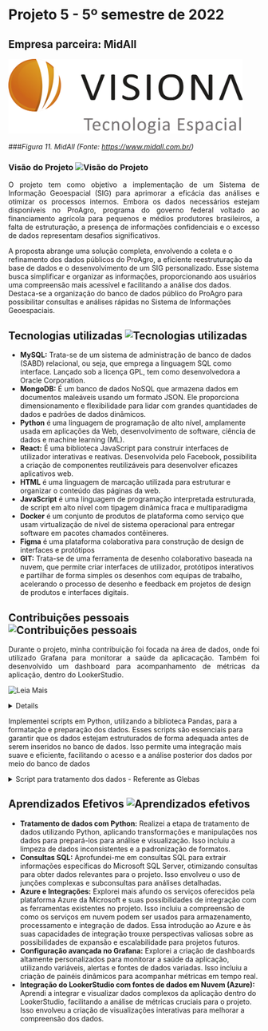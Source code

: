 # Projeto 5 - 5º semestre de 2022
## Empresa parceira: MidAll 

<img src="https://github.com/TechVisionn/tech-parent/blob/main/docs/Images/Logo_Visiona.png" height="150"/>


###*Figura 11. MidAll (Fonte: https://www.midall.com.br/)*

### Visão do Projeto ![Visão do Projeto](https://img.shields.io/badge/-Visão%20Do%20Projeto-blue)

<p align="justify">
O projeto tem como objetivo a implementação de um Sistema de Informação Geoespacial (SIG) para aprimorar a eficácia das análises e otimizar os processos internos. Embora os dados necessários estejam disponíveis no ProAgro, programa do governo federal voltado ao financiamento agrícola para pequenos e médios produtores brasileiros, a falta de estruturação, a presença de informações confidenciais e o excesso de dados representam desafios significativos.

A proposta abrange uma solução completa, envolvendo a coleta e o refinamento dos dados públicos do ProAgro, a eficiente reestruturação da base de dados e o desenvolvimento de um SIG personalizado. Esse sistema busca simplificar e organizar as informações, proporcionando aos usuários uma compreensão mais acessível e facilitando a análise dos dados. Destaca-se a organização do banco de dados público do ProAgro para possibilitar consultas e análises rápidas no Sistema de Informações Geoespaciais.
</p>


## Tecnologias utilizadas ![Tecnologias utilizadas](https://img.shields.io/badge/-Tecnologias%20Utilizadas-blue)

- **MySQL:** Trata-se de um sistema de administração de banco de dados (SABD) relacional, ou seja, que emprega a linguagem SQL como interface. Lançado sob a licença GPL, tem como desenvolvedora a Oracle Corporation.
- **MongoDB:** É um banco de dados NoSQL que armazena dados em documentos maleáveis usando um formato JSON. Ele proporciona dimensionamento e flexibilidade para lidar com grandes quantidades de dados e padrões de dados dinâmicos.
- **Python** é uma linguagem de programação de alto nível, amplamente usada em aplicações da Web, desenvolvimento de software, ciência de dados e machine learning (ML).
- **React:** É uma biblioteca JavaScript para construir interfaces de utilizador interativas e reativas. Desenvolvida pelo Facebook, possibilita a criação de componentes reutilizáveis para desenvolver eficazes aplicativos web.
- **HTML** é uma linguagem de marcação utilizada para estruturar e organizar o conteúdo das páginas da web.  
- **JavaScript** é uma linguagem de programação interpretada estruturada, de script em alto nível com tipagem dinâmica fraca e multiparadigma
- **Docker** é um conjunto de produtos de plataforma como serviço que usam virtualização de nível de sistema operacional para entregar software em pacotes chamados contêineres. 
- **Figma**  é uma plataforma colaborativa para construção de design de interfaces e protótipos
- **GIT:** Trata-se de uma ferramenta de desenho colaborativo baseada na nuvem, que permite criar interfaces de utilizador, protótipos interativos e partilhar de forma simples os desenhos com equipas de trabalho, acelerando o processo de desenho e feedback em projetos de design de produtos e interfaces digitais.


## Contribuições pessoais ![Contribuições pessoais](https://img.shields.io/badge/-Contribui%C3%A7%C3%B5es%20Pessoais-blue)

<p align="justify">
Durante o projeto, minha contribuição foi focada na área de dados, onde foi utilizado Grafana para monitorar a saúde da aplicacação. Também foi desenvolvido um dashboard para acompanhamento de métricas da aplicação, dentro do LookerStudio. </p>

![Leia Mais](https://img.shields.io/badge/-Grafana%20Dashboard-orange) 
  <details>
    <img src="https://github.com/gabrieljssantos/bertoti/assets/48994698/41559113-450e-4169-a480-719eca38e263.png" width="90%" height="90%"/>

  </details>

Implementei scripts em Python, utilizando a biblioteca Pandas, para a formatação e preparação dos dados. Esses scripts são essenciais para garantir que os dados estejam estruturados de forma adequada antes de serem inseridos no banco de dados. Isso permite uma integração mais suave e eficiente, facilitando o acesso e a análise posterior dos dados por meio do banco de dados

 <details>

<summary>Script para tratamento dos dados - Referente as Glebas</summary>
 
 ```py

import pandas as pd

# Carregue os dados do CSV
csv_file_path = r"C:\Users\Gabriel\Documents\Faculdade\6-Semestre\API\03_TABS_COMP_BASICAS_OPERACOES_CREDITO_RURAL_PROAGRO_RECURSOS_PUB\Glebas.csv"
df = pd.read_csv(csv_file_path)

# Função para trocar vírgula por ponto em uma série
def replace_commas_with_points(series):
    return series.str.replace(',', '.')

# Aplicando a função aos valores de VL_LATITUDE e VL_LONGITUDE
df['VL_LATITUDE'] = replace_commas_with_points(df['VL_LATITUDE'])
df['VL_LONGITUDE'] = replace_commas_with_points(df['VL_LONGITUDE'])

# Agrupe os dados por 'NU_IDENTIFICADOR' e aplique a função de formatação
def format_coordinates(group):
    x_values = group['VL_LATITUDE'].tolist()
    y_values = group['VL_LONGITUDE'].tolist()

    # Intercalar os valores de X e Y e juntá-los com vírgulas
    coordinates = [f'{x} {y}' for x, y in zip(x_values, y_values)]

    # Juntar as coordenadas com vírgulas e espaço e retornar como uma string
    return ', '.join(coordinates)

# Aplicar a função de formatação apenas para a coluna 'NU_IDENTIFICADOR'
df['VL_VERTICES'] = df.groupby('NU_IDENTIFICADOR').apply(format_coordinates).reset_index(level=0, drop=True)

# Preencher os valores NaN em 'VL_VERTICES' com base no 'NU_IDENTIFICADOR'
df['VL_VERTICES'] = df.groupby('NU_IDENTIFICADOR')['VL_VERTICES'].transform('first')

# Verificar se cada REF_BACEN tem apenas um NU_IDENTIFICADOR
ref_bacen_identificador_count = df.groupby('REF_BACEN')['NU_IDENTIFICADOR'].nunique()
invalid_ref_bacen = ref_bacen_identificador_count[ref_bacen_identificador_count != 1].index.tolist()

if len(invalid_ref_bacen) > 0:
    print(f"REF_BACEN(s) com mais de um NU_IDENTIFICADOR: {', '.join(map(str, invalid_ref_bacen))}")
else:
    print("Todas as REF_BACEN têm apenas um NU_IDENTIFICADOR")

# Exiba o DataFrame
result = df[['REF_BACEN', 'NU_ORDEM', 'NU_IDENTIFICADOR', 'VL_VERTICES']]
print(result)

# Salvar o DataFrame resultante em um arquivo CSV
resultado_csv = r"C:\Users\Gabriel\Documents\Faculdade\6-Semestre\API\new_result.csv"
result.to_csv(resultado_csv, index=False)
print(f"Resultado salvo em {resultado_csv}")
 
 ```
 
 </details> 


## Aprendizados Efetivos ![Aprendizados efetivos](https://img.shields.io/badge/-Aprendizados%20Efeitvos-blue)

- **Tratamento de dados com Python:** Realizei a etapa de tratamento de dados utilizando Python, aplicando transformações e manipulações nos dados para prepará-los para análise e visualização. Isso incluiu a limpeza de dados inconsistentes e a padronização de formatos.
- **Consultas SQL:** Aprofundei-me em consultas SQL para extrair informações específicas do Microsoft SQL Server, otimizando consultas para obter dados relevantes para o projeto. Isso envolveu o uso de junções complexas e subconsultas para análises detalhadas.
- **Azure e Integrações:** Explorei mais afundo os serviços oferecidos pela plataforma Azure da Microsoft e suas possibilidades de integração com as ferramentas existentes no projeto. Isso incluiu a compreensão de como os serviços em nuvem podem ser usados para armazenamento, processamento e integração de dados.
Essa introdução ao Azure e às suas capacidades de integração trouxe perspectivas valiosas sobre as possibilidades de expansão e escalabilidade para projetos futuros.
- **Configuração avançada no Grafana:** Explorei a criação de dashboards altamente personalizados para monitorar a saúde da aplicação, utilizando variáveis, alertas e fontes de dados variadas. Isso incluiu a criação de painéis dinâmicos para acompanhar métricas em tempo real.
- **Integração do LookerStudio com fontes de dados em Nuvem (Azure):** Aprendi a integrar e visualizar dados complexos da aplicação dentro do LookerStudio, facilitando a análise de métricas cruciais para o projeto. Isso envolveu a criação de visualizações interativas para melhorar a compreensão dos dados.


